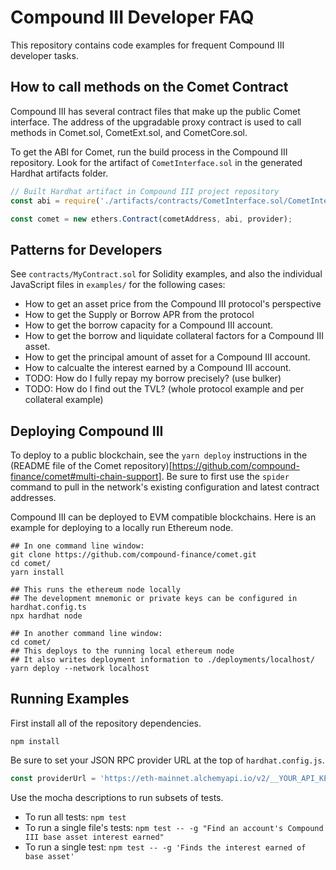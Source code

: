 # Compound III Developer FAQ

This repository contains code examples for frequent Compound III developer tasks.

## How to call methods on the Comet Contract

Compound III has several contract files that make up the public Comet interface. The address of the upgradable proxy contract is used to call methods in Comet.sol, CometExt.sol, and CometCore.sol.

To get the ABI for Comet, run the build process in the Compound III repository. Look for the artifact of `CometInterface.sol` in the generated Hardhat artifacts folder.

```js
// Built Hardhat artifact in Compound III project repository
const abi = require('./artifacts/contracts/CometInterface.sol/CometInterface.json').abi;

const comet = new ethers.Contract(cometAddress, abi, provider);
```

## Patterns for Developers

See `contracts/MyContract.sol` for Solidity examples, and also the individual JavaScript files in `examples/` for the following cases:

- How to get an asset price from the Compound III protocol's perspective
- How to get the Supply or Borrow APR from the protocol
- How to get the borrow capacity for a Compound III account.
- How to get the borrow and liquidate collateral factors for a Compound III asset.
- How to get the principal amount of asset for a Compound III account.
- How to calcualte the interest earned by a Compound III account.
- TODO: How do I fully repay my borrow precisely? (use bulker)
- TODO: How do I find out the TVL? (whole protocol example and per collateral example)

## Deploying Compound III

To deploy to a public blockchain, see the `yarn deploy` instructions in the (README file of the Comet repository)[https://github.com/compound-finance/comet#multi-chain-support]. Be sure to first use the `spider` command to pull in the network's existing configuration and latest contract addresses.

Compound III can be deployed to EVM compatible blockchains. Here is an example for deploying to a locally run Ethereum node.

```
## In one command line window:
git clone https://github.com/compound-finance/comet.git
cd comet/
yarn install

## This runs the ethereum node locally
## The development mnemonic or private keys can be configured in hardhat.config.ts
npx hardhat node

## In another command line window:
cd comet/
## This deploys to the running local ethereum node
## It also writes deployment information to ./deployments/localhost/
yarn deploy --network localhost
```

## Running Examples

First install all of the repository dependencies.

```
npm install
```

Be sure to set your JSON RPC provider URL at the top of `hardhat.config.js`.

```js
const providerUrl = 'https://eth-mainnet.alchemyapi.io/v2/__YOUR_API_KEY_HERE__';
```

Use the mocha descriptions to run subsets of tests.

- To run all tests: `npm test`
- To run a single file's tests: `npm test -- -g "Find an account's Compound III base asset interest earned"`
- To run a single test: `npm test -- -g 'Finds the interest earned of base asset'`
